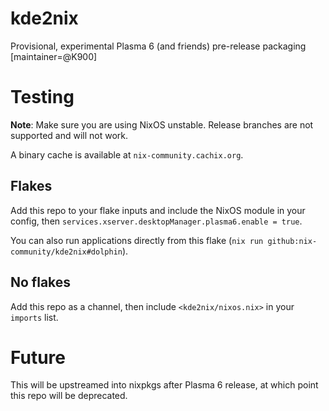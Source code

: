 # kde2nix
Provisional, experimental Plasma 6 (and friends) pre-release packaging [maintainer=@K900]

# Testing

**Note**: Make sure you are using NixOS unstable. Release branches are not supported and will not work.

A binary cache is available at `nix-community.cachix.org`.

## Flakes

Add this repo to your flake inputs and include the NixOS module in your config, then `services.xserver.desktopManager.plasma6.enable = true`.

You can also run applications directly from this flake (`nix run github:nix-community/kde2nix#dolphin`).

## No flakes

Add this repo as a channel, then include `<kde2nix/nixos.nix>` in your `imports` list.

# Future

This will be upstreamed into nixpkgs after Plasma 6 release, at which point this repo will be deprecated.
